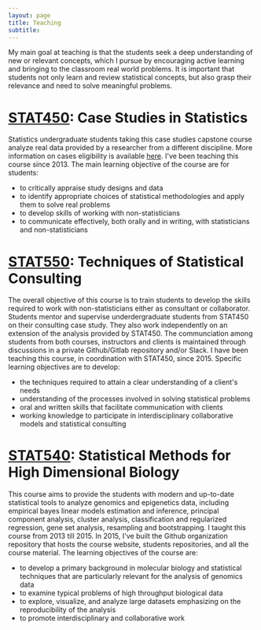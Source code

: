 ```yaml
---
layout: page
title: Teaching
subtitle:
---
```


My main goal at teaching is that the students seek a deep understanding of new or relevant concepts, which I pursue by encouraging active learning and bringing to the classroom real world problems. It is important that students not only learn and review statistical concepts, but also grasp their relevance and need to solve meaningful problems.

# [STAT450](https://courses.students.ubc.ca/cs/main?pname=subjarea&tname=subjareas&req=3&dept=STAT&course=450): Case Studies in Statistics

Statistics undergraduate students taking this case studies capstone course analyze real data provided by a researcher from a different discipline. More information on cases eligibility is available [here](https://www.stat.ubc.ca/how-can-you-get-help-your-data). I've been teaching this course since 2013. The main learning objective of the course are for students:

-	to critically appraise study designs and data
-	to identify appropriate choices of statistical methodologies and apply them to solve real problems
-	to develop skills of working with non-statisticians
-	to communicate effectively, both orally and in writing, with statisticians and non-statisticians

# [STAT550](https://courses.students.ubc.ca/cs/main?pname=subjarea&tname=subjareas&req=3&dept=STAT&course=550): Techniques of Statistical Consulting

The overall objective of this course is to train students to develop the skills required to work with non-statisticians either as consultant or collaborator. Students mentor and supervise underdergraduate students from STAT450 on their consulting case study. They also work independently on an extension of the analysis provided by STAT450. The communciation among students from both courses, instructors and clients is maintained through discussions in a private Github/Gitlab  repository and/or Slack. I have been teaching this course, in coordination with STAT450, since 2015. Specific learning objectives are to develop:

-	the techniques required to attain a clear understanding of a client's needs
-	understanding of the processes involved in solving statistical problems
-	oral and written skills that facilitate communication with clients
-	working knowledge to participate in interdisciplinary collaborative models and statistical consulting

# [STAT540](https://stat540-ubc.github.io): Statistical Methods for High Dimensional Biology

This course aims to provide the students with modern and up-to-date statistical tools to analyze genomics and epigenetics data, including empirical bayes linear models estimation and inference, principal component analysis, cluster analysis, classification and regularized regression, gene set analysis, resampling and bootstrapping. I taught this course from 2013 till 2015. In 2015, I've built the Github organization repository that hosts the course website, students repositories, and all the course material. The learning objectives of the course are:

- to develop a primary background in molecular biology and statistical techniques that are particularly relevant for the analysis of genomics data
- to examine typical problems of high throughput biological data
- to explore, visualize, and analyze large datasets emphasizing on the reproducibility of the analysis
- to promote interdisciplinary and collaborative work
